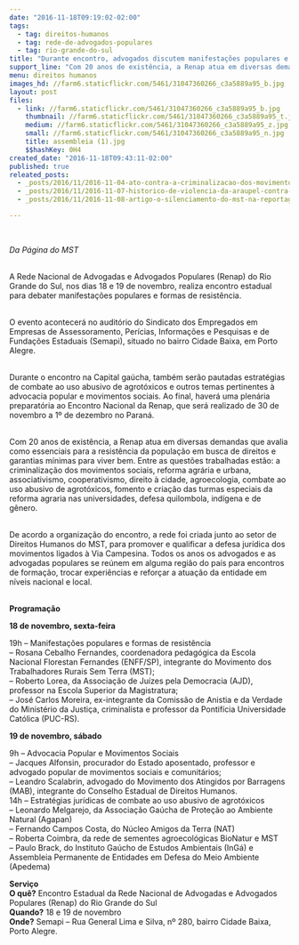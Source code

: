 ```yaml
---
date: "2016-11-18T09:19:02-02:00"
tags:
  - tag: direitos-humanos
  - tag: rede-de-advogados-populares
  - tag: rio-grande-do-sul
title: "Durante encontro, advogados discutem manifestações populares e formas de resistência"
support_line: "Com 20 anos de existência, a Renap atua em diversas demandas que avalia como essenciais para a resistência da população em busca de direitos e garantias mínimas para viver bem"
menu: direitos humanos
images_hd: //farm6.staticflickr.com/5461/31047360266_c3a5889a95_b.jpg
layout: post
files:
  - link: //farm6.staticflickr.com/5461/31047360266_c3a5889a95_b.jpg
    thumbnail: //farm6.staticflickr.com/5461/31047360266_c3a5889a95_t.jpg
    medium: //farm6.staticflickr.com/5461/31047360266_c3a5889a95_z.jpg
    small: //farm6.staticflickr.com/5461/31047360266_c3a5889a95_n.jpg
    title: assembleia (1).jpg
    $$hashKey: 0H4
created_date: "2016-11-18T09:43:11-02:00"
published: true
releated_posts:
  - _posts/2016/11/2016-11-04-ato-contra-a-criminalizacao-dos-movimentos-populares-e-em-solidariedade-a-enff.md
  - _posts/2016/11/2016-11-07-historico-de-violencia-da-araupel-contra-sem-terra-busca-manter-dominio-sobre-terras-publicas.md
  - _posts/2016/11/2016-11-08-artigo-o-silenciamento-do-mst-na-reportagem-do-fantastico.md

---
```

<p>&nbsp;</p>

<p><em>Da P&aacute;gina do MST</em></p>

<p><br />
A Rede Nacional de Advogadas e Advogados Populares (Renap) do Rio Grande do Sul, nos dias 18 e 19 de novembro, realiza&nbsp;encontro estadual para debater manifesta&ccedil;&otilde;es populares e formas de resist&ecirc;ncia.</p>

<p><br />
O evento acontecer&aacute; no audit&oacute;rio do Sindicato dos Empregados em Empresas de Assessoramento, Per&iacute;cias, Informa&ccedil;&otilde;es e Pesquisas e de Funda&ccedil;&otilde;es Estaduais (Semapi), situado no bairro Cidade Baixa, em Porto Alegre.</p>

<p><br />
Durante o encontro na Capital ga&uacute;cha, tamb&eacute;m ser&atilde;o pautadas estrat&eacute;gias de combate ao uso abusivo de agrot&oacute;xicos e outros temas pertinentes &agrave; advocacia popular e movimentos sociais. Ao final, haver&aacute; uma plen&aacute;ria preparat&oacute;ria ao Encontro Nacional da Renap, que ser&aacute; realizado de 30 de novembro a 1&ordm; de dezembro no Paran&aacute;.</p>

<p><br />
Com 20 anos de exist&ecirc;ncia, a Renap atua em diversas demandas que avalia como essenciais para a resist&ecirc;ncia da popula&ccedil;&atilde;o em busca de direitos e garantias m&iacute;nimas para viver bem. Entre as quest&otilde;es trabalhadas est&atilde;o: a criminaliza&ccedil;&atilde;o dos movimentos sociais, reforma agr&aacute;ria e urbana, associativismo, cooperativismo, direito &agrave; cidade, agroecologia, combate ao uso abusivo de agrot&oacute;xicos, fomento e cria&ccedil;&atilde;o das turmas especiais da reforma agraria nas universidades, defesa quilombola, ind&iacute;gena e de g&ecirc;nero.</p>

<p><br />
De acordo&nbsp;a organiza&ccedil;&atilde;o do encontro, a rede foi criada junto ao setor de Direitos Humanos do MST, para promover e qualificar a defesa jur&iacute;dica dos movimentos ligados &agrave; Via Campesina. Todos os anos os advogados e as advogadas populares se re&uacute;nem em alguma regi&atilde;o do pa&iacute;s para encontros de forma&ccedil;&atilde;o, trocar experi&ecirc;ncias e refor&ccedil;ar a atua&ccedil;&atilde;o da entidade em n&iacute;veis nacional e local.</p>

<p><br />
<strong>Programa&ccedil;&atilde;o</strong></p>

<p><strong>18 de novembro, sexta-feira</strong></p>

<p>19h &ndash; Manifesta&ccedil;&otilde;es populares e formas de resist&ecirc;ncia<br />
&ndash; Rosana Cebalho Fernandes, coordenadora pedag&oacute;gica da Escola Nacional Florestan Fernandes (ENFF/SP), integrante do Movimento dos Trabalhadores Rurais Sem Terra (MST);<br />
&ndash; Roberto Lorea, da Associa&ccedil;&atilde;o de Ju&iacute;zes pela Democracia (AJD), professor na Escola Superior da Magistratura;<br />
&ndash; Jos&eacute; Carlos Moreira, ex-integrante da Comiss&atilde;o de Anistia e da Verdade do Minist&eacute;rio da Justi&ccedil;a, criminalista e professor da Pontif&iacute;cia Universidade Cat&oacute;lica (PUC-RS).</p>

<p><strong>19 de novembro, s&aacute;bado</strong></p>

<p>9h &ndash; Advocacia Popular e Movimentos Sociais<br />
&ndash; Jacques Alfonsin, procurador do Estado aposentado, professor e advogado popular de movimentos sociais e comunit&aacute;rios;<br />
&ndash; Leandro Scalabrin, advogado do Movimento dos Atingidos por Barragens (MAB), integrante do Conselho Estadual de Direitos Humanos.<br />
14h &ndash; Estrat&eacute;gias jur&iacute;dicas de combate ao uso abusivo de agrot&oacute;xicos<br />
&ndash; Leonardo Melgarejo, da Associa&ccedil;&atilde;o Ga&uacute;cha de Prote&ccedil;&atilde;o ao Ambiente Natural (Agapan)<br />
&ndash; Fernando Campos Costa, do N&uacute;cleo Amigos da Terra (NAT)<br />
&ndash; Roberta Coimbra, da rede de sementes agroecol&oacute;gicas BioNatur e MST<br />
&ndash; Paulo Brack, do Instituto Ga&uacute;cho de Estudos Ambientais (InG&aacute;) e Assembleia Permanente de Entidades em Defesa do Meio Ambiente (Apedema)</p>

<p><strong>Servi&ccedil;o</strong><br />
<strong>O qu&ecirc;?</strong> Encontro Estadual da Rede Nacional de Advogadas e Advogados Populares (Renap) do Rio Grande do Sul<br />
<strong>Quando?</strong> 18 e 19 de novembro<br />
<strong>Onde?</strong> Semapi &ndash; Rua General Lima e Silva, n&ordm; 280, bairro Cidade Baixa, Porto Alegre.</p>
